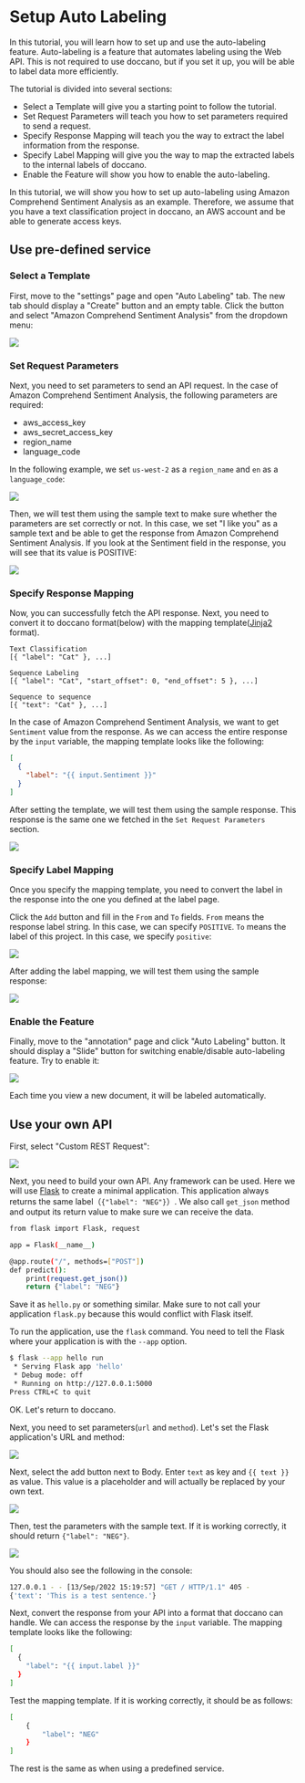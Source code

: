 # Setup Auto Labeling

In this tutorial, you will learn how to set up and use the auto-labeling feature. Auto-labeling is a feature that automates labeling using the Web API. This is not required to use doccano, but if you set it up, you will be able to label data more efficiently.

The tutorial is divided into several sections:

- Select a Template will give you a starting point to follow the tutorial.
- Set Request Parameters will teach you how to set parameters required to send a request.
- Specify Response Mapping will teach you the way to extract the label information from the response.
- Specify Label Mapping will give you the way to map the extracted labels to the internal labels of doccano.
- Enable the Feature will show you how to enable the auto-labeling.

In this tutorial, we will show you how to set up auto-labeling using Amazon Comprehend Sentiment Analysis as an example. Therefore, we assume that you have a text classification project in doccano, an AWS account and be able to generate access keys.

## Use pre-defined service

### Select a Template

First, move to the "settings" page and open "Auto Labeling" tab. The new tab should display a "Create" button and an empty table. Click the button and select "Amazon Comprehend Sentiment Analysis" from the dropdown menu:

![](../images/auto-labeling/select_template.png)

### Set Request Parameters

Next, you need to set parameters to send an API request. In the case of Amazon Comprehend Sentiment Analysis, the following parameters are required:

- aws_access_key
- aws_secret_access_key
- region_name
- language_code

In the following example, we set `us-west-2` as a `region_name` and `en` as a `language_code`:

![](../images/auto-labeling/set_parameters.png)

Then, we will test them using the sample text to make sure whether the parameters are set correctly or not. In this case, we set "I like you" as a sample text and be able to get the response from Amazon Comprehend Sentiment Analysis. If you look at the Sentiment field in the response, you will see that its value is POSITIVE:

![](../images/auto-labeling/test_parameters.png)

### Specify Response Mapping

Now, you can successfully fetch the API response. Next, you need to convert it to doccano format(below) with the mapping template([Jinja2](https://jinja.palletsprojects.com/en/2.11.x/) format).

```plain
Text Classification
[{ "label": "Cat" }, ...]

Sequence Labeling
[{ "label": "Cat", "start_offset": 0, "end_offset": 5 }, ...]

Sequence to sequence
[{ "text": "Cat" }, ...]
```

In the case of Amazon Comprehend Sentiment Analysis, we want to get `Sentiment` value from the response. As we can access the entire response by the `input` variable, the mapping template looks like the following:

```json
[
  {
    "label": "{{ input.Sentiment }}"
  }
]
```

After setting the template, we will test them using the sample response. This response is the same one we fetched in the `Set Request Parameters` section.

![](../images/auto-labeling/test_mapping_template.png)

### Specify Label Mapping

Once you specify the mapping template, you need to convert the label in the response into the one you defined at the label page.

Click the `Add` button and fill in the `From` and `To` fields. `From` means the response label string. In this case, we can specify `POSITIVE`. `To` means the label of this project. In this case, we specify `positive`:

![](../images/auto-labeling/add_label_mapping.png)

After adding the label mapping, we will test them using the sample response:

![](../images/auto-labeling/test_label_mapping.png)

### Enable the Feature

Finally, move to the "annotation" page and click "Auto Labeling" button. It should display a "Slide" button for switching enable/disable auto-labeling feature. Try to enable it:

![](../images/auto-labeling/enable.png)

Each time you view a new document, it will be labeled automatically.

## Use your own API

First, select "Custom REST Request":

![](../images/auto-labeling/custom_rest_request_template.png)

Next, you need to build your own API. Any framework can be used. Here we will use [Flask](https://flask.palletsprojects.com/en/2.2.x/) to create a minimal application. This application always returns the same label（`{"label": "NEG"}`）. We also call `get_json` method and output its return value to make sure we can receive the data.

```bash
from flask import Flask, request

app = Flask(__name__)

@app.route("/", methods=["POST"])
def predict():
    print(request.get_json())
    return {"label": "NEG"}
```

Save it as `hello.py` or something similar. Make sure to not call your application `flask.py` because this would conflict with Flask itself.

To run the application, use the `flask` command. You need to tell the Flask where your application is with the `--app` option.

```bash
$ flask --app hello run
 * Serving Flask app 'hello'
 * Debug mode: off
 * Running on http://127.0.0.1:5000
Press CTRL+C to quit
```

OK. Let's return to doccano.

Next, you need to set parameters(`url` and `method`). Let's set the Flask application's URL and method:

![](../images/auto-labeling/custom_rest_request_parameters.png)

Next, select the add button next to Body. Enter `text` as key and `{{ text }}` as value. This value is a placeholder and will actually be replaced by your own text.

![](../images/auto-labeling/custom_rest_request_body.png)

Then, test the parameters with the sample text. If it is working correctly, it should return `{"label": "NEG"}`.

![](../images/auto-labeling/custom_rest_request_test_parameters.png)

You should also see the following in the console:

```bash
127.0.0.1 - - [13/Sep/2022 15:19:57] "GET / HTTP/1.1" 405 -
{'text': 'This is a test sentence.'}
```

Next, convert the response from your API into a format that doccano can handle. We can access the response by the `input` variable. The mapping template looks like the following:

```bash
[
  {
    "label": "{{ input.label }}"
  }
]
```

Test the mapping template. If it is working correctly, it should be as follows:

```bash
[
    {
        "label": "NEG"
    }
]
```

The rest is the same as when using a predefined service.
